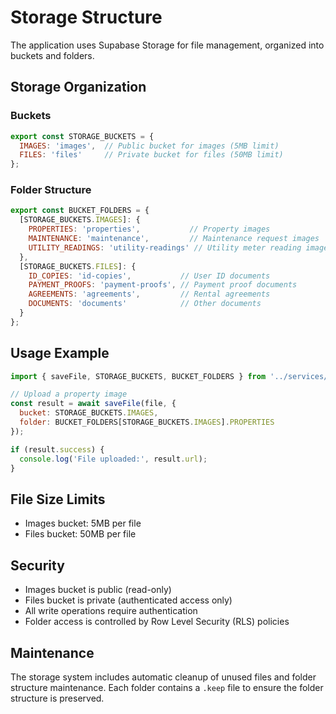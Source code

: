 # Storage Structure

The application uses Supabase Storage for file management, organized into buckets and folders.

## Storage Organization

### Buckets

```javascript
export const STORAGE_BUCKETS = {
  IMAGES: 'images',  // Public bucket for images (5MB limit)
  FILES: 'files'     // Private bucket for files (50MB limit)
};
```

### Folder Structure

```javascript
export const BUCKET_FOLDERS = {
  [STORAGE_BUCKETS.IMAGES]: {
    PROPERTIES: 'properties',           // Property images
    MAINTENANCE: 'maintenance',         // Maintenance request images
    UTILITY_READINGS: 'utility-readings' // Utility meter reading images
  },
  [STORAGE_BUCKETS.FILES]: {
    ID_COPIES: 'id-copies',           // User ID documents
    PAYMENT_PROOFS: 'payment-proofs', // Payment proof documents
    AGREEMENTS: 'agreements',         // Rental agreements
    DOCUMENTS: 'documents'            // Other documents
  }
};
```

## Usage Example

```javascript
import { saveFile, STORAGE_BUCKETS, BUCKET_FOLDERS } from '../services/fileService';

// Upload a property image
const result = await saveFile(file, {
  bucket: STORAGE_BUCKETS.IMAGES,
  folder: BUCKET_FOLDERS[STORAGE_BUCKETS.IMAGES].PROPERTIES
});

if (result.success) {
  console.log('File uploaded:', result.url);
}
```

## File Size Limits

- Images bucket: 5MB per file
- Files bucket: 50MB per file

## Security

- Images bucket is public (read-only)
- Files bucket is private (authenticated access only)
- All write operations require authentication
- Folder access is controlled by Row Level Security (RLS) policies

## Maintenance

The storage system includes automatic cleanup of unused files and folder structure maintenance. Each folder contains a `.keep` file to ensure the folder structure is preserved.